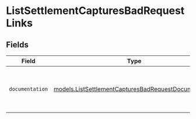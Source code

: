 # ListSettlementCapturesBadRequestLinks


## Fields

| Field                                                                                                              | Type                                                                                                               | Required                                                                                                           | Description                                                                                                        |
| ------------------------------------------------------------------------------------------------------------------ | ------------------------------------------------------------------------------------------------------------------ | ------------------------------------------------------------------------------------------------------------------ | ------------------------------------------------------------------------------------------------------------------ |
| `documentation`                                                                                                    | [models.ListSettlementCapturesBadRequestDocumentation](../models/listsettlementcapturesbadrequestdocumentation.md) | :heavy_check_mark:                                                                                                 | The URL to the generic Mollie API error handling guide.                                                            |